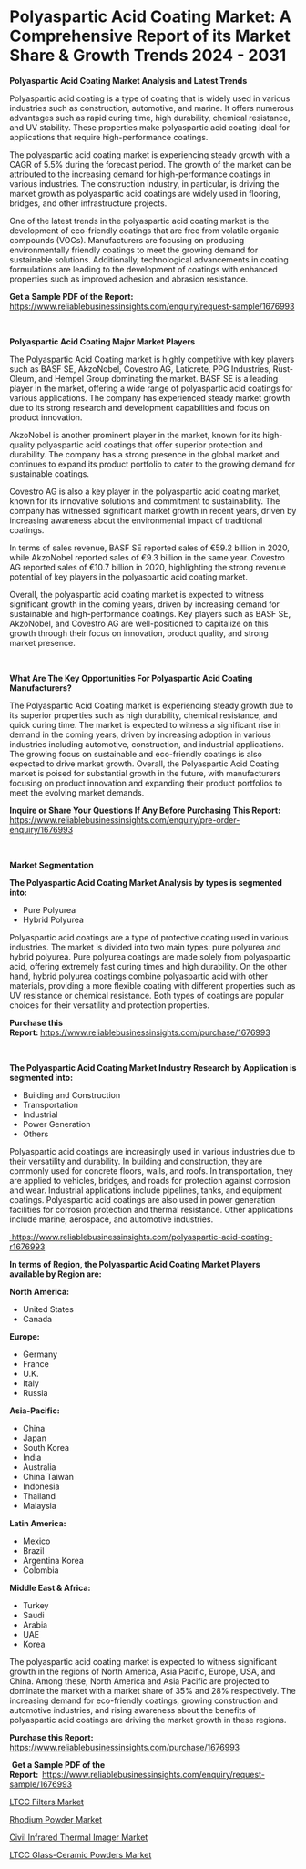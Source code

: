 <p><h1>Polyaspartic Acid Coating Market: A Comprehensive Report of its Market Share & Growth Trends 2024 - 2031</h1></p><p><strong>Polyaspartic Acid Coating Market Analysis and Latest Trends</strong></p>
<p><p>Polyaspartic acid coating is a type of coating that is widely used in various industries such as construction, automotive, and marine. It offers numerous advantages such as rapid curing time, high durability, chemical resistance, and UV stability. These properties make polyaspartic acid coating ideal for applications that require high-performance coatings.</p><p>The polyaspartic acid coating market is experiencing steady growth with a CAGR of 5.5% during the forecast period. The growth of the market can be attributed to the increasing demand for high-performance coatings in various industries. The construction industry, in particular, is driving the market growth as polyaspartic acid coatings are widely used in flooring, bridges, and other infrastructure projects.</p><p>One of the latest trends in the polyaspartic acid coating market is the development of eco-friendly coatings that are free from volatile organic compounds (VOCs). Manufacturers are focusing on producing environmentally friendly coatings to meet the growing demand for sustainable solutions. Additionally, technological advancements in coating formulations are leading to the development of coatings with enhanced properties such as improved adhesion and abrasion resistance.</p></p>
<p><strong>Get a Sample PDF of the Report:&nbsp;</strong> <a href="https://www.reliablebusinessinsights.com/enquiry/request-sample/1676993">https://www.reliablebusinessinsights.com/enquiry/request-sample/1676993</a></p>
<p>&nbsp;</p>
<p><strong>Polyaspartic Acid Coating Major Market Players</strong></p>
<p><p>The Polyaspartic Acid Coating market is highly competitive with key players such as BASF SE, AkzoNobel, Covestro AG, Laticrete, PPG Industries, Rust-Oleum, and Hempel Group dominating the market. BASF SE is a leading player in the market, offering a wide range of polyaspartic acid coatings for various applications. The company has experienced steady market growth due to its strong research and development capabilities and focus on product innovation.</p><p>AkzoNobel is another prominent player in the market, known for its high-quality polyaspartic acid coatings that offer superior protection and durability. The company has a strong presence in the global market and continues to expand its product portfolio to cater to the growing demand for sustainable coatings.</p><p>Covestro AG is also a key player in the polyaspartic acid coating market, known for its innovative solutions and commitment to sustainability. The company has witnessed significant market growth in recent years, driven by increasing awareness about the environmental impact of traditional coatings.</p><p>In terms of sales revenue, BASF SE reported sales of €59.2 billion in 2020, while AkzoNobel reported sales of €9.3 billion in the same year. Covestro AG reported sales of €10.7 billion in 2020, highlighting the strong revenue potential of key players in the polyaspartic acid coating market.</p><p>Overall, the polyaspartic acid coating market is expected to witness significant growth in the coming years, driven by increasing demand for sustainable and high-performance coatings. Key players such as BASF SE, AkzoNobel, and Covestro AG are well-positioned to capitalize on this growth through their focus on innovation, product quality, and strong market presence.</p></p>
<p>&nbsp;</p>
<p><strong>What Are The Key Opportunities For Polyaspartic Acid Coating Manufacturers?</strong></p>
<p><p>The Polyaspartic Acid Coating market is experiencing steady growth due to its superior properties such as high durability, chemical resistance, and quick curing time. The market is expected to witness a significant rise in demand in the coming years, driven by increasing adoption in various industries including automotive, construction, and industrial applications. The growing focus on sustainable and eco-friendly coatings is also expected to drive market growth. Overall, the Polyaspartic Acid Coating market is poised for substantial growth in the future, with manufacturers focusing on product innovation and expanding their product portfolios to meet the evolving market demands.</p></p>
<p><strong>Inquire or Share Your Questions If Any Before Purchasing This Report:</strong> <a href="https://www.reliablebusinessinsights.com/enquiry/pre-order-enquiry/1676993">https://www.reliablebusinessinsights.com/enquiry/pre-order-enquiry/1676993</a></p>
<p>&nbsp;</p>
<p><strong>Market Segmentation</strong></p>
<p><strong>The Polyaspartic Acid Coating Market Analysis by types is segmented into:</strong></p>
<p><ul><li>Pure Polyurea</li><li>Hybrid Polyurea</li></ul></p>
<p><p>Polyaspartic acid coatings are a type of protective coating used in various industries. The market is divided into two main types: pure polyurea and hybrid polyurea. Pure polyurea coatings are made solely from polyaspartic acid, offering extremely fast curing times and high durability. On the other hand, hybrid polyurea coatings combine polyaspartic acid with other materials, providing a more flexible coating with different properties such as UV resistance or chemical resistance. Both types of coatings are popular choices for their versatility and protection properties.</p></p>
<p><strong>Purchase this Report:&nbsp;</strong><a href="https://www.reliablebusinessinsights.com/purchase/1676993">https://www.reliablebusinessinsights.com/purchase/1676993</a></p>
<p>&nbsp;</p>
<p><strong>The Polyaspartic Acid Coating Market Industry Research by Application is segmented into:</strong></p>
<p><ul><li>Building and Construction</li><li>Transportation</li><li>Industrial</li><li>Power Generation</li><li>Others</li></ul></p>
<p><p>Polyaspartic acid coatings are increasingly used in various industries due to their versatility and durability. In building and construction, they are commonly used for concrete floors, walls, and roofs. In transportation, they are applied to vehicles, bridges, and roads for protection against corrosion and wear. Industrial applications include pipelines, tanks, and equipment coatings. Polyaspartic acid coatings are also used in power generation facilities for corrosion protection and thermal resistance. Other applications include marine, aerospace, and automotive industries.</p></p>
<p><a href="https://www.reliablebusinessinsights.com/polyaspartic-acid-coating-r1676993">&nbsp;https://www.reliablebusinessinsights.com/polyaspartic-acid-coating-r1676993</a></p>
<p><strong>In terms of Region, the Polyaspartic Acid Coating Market Players available by Region are:</strong></p>
<p>
    <p> <strong> North America: </strong>
        <ul>
            <li>United States</li>
            <li>Canada</li>
        </ul>
        </p> 
    <p> <strong> Europe: </strong>
        <ul>
            <li>Germany</li>
            <li>France</li>
            <li>U.K.</li>
            <li>Italy</li>
            <li>Russia</li>
        </ul>
        </p> 
    <p> <strong> Asia-Pacific: </strong>
        <ul>
            <li>China</li>
            <li>Japan</li>
            <li>South Korea</li>
            <li>India</li>
            <li>Australia</li>
            <li>China Taiwan</li>
            <li>Indonesia</li>
            <li>Thailand</li>
            <li>Malaysia</li>
        </ul>
        </p> 
    <p> <strong> Latin America: </strong>
        <ul>
            <li>Mexico</li>
            <li>Brazil</li>
            <li>Argentina Korea</li>
            <li>Colombia</li>
        </ul>
        </p> 
    <p> <strong> Middle East & Africa: </strong>
        <ul>
            <li>Turkey</li>
            <li>Saudi</li>
            <li>Arabia</li>
            <li>UAE</li>
            <li>Korea</li>
        </ul>
    </p>
    </p>
<p><p>The polyaspartic acid coating market is expected to witness significant growth in the regions of North America, Asia Pacific, Europe, USA, and China. Among these, North America and Asia Pacific are projected to dominate the market with a market share of 35% and 28% respectively. The increasing demand for eco-friendly coatings, growing construction and automotive industries, and rising awareness about the benefits of polyaspartic acid coatings are driving the market growth in these regions.</p></p>
<p><strong>Purchase this Report: </strong><a href="https://www.reliablebusinessinsights.com/purchase/1676993">https://www.reliablebusinessinsights.com/purchase/1676993</a></p>
<p>&nbsp;<strong>Get a Sample PDF of the Report:&nbsp;&nbsp;</strong><a href="https://www.reliablebusinessinsights.com/enquiry/request-sample/1676993">https://www.reliablebusinessinsights.com/enquiry/request-sample/1676993</a></p>
<p><strong></strong></p>
<p><p><a href="https://github.com/YashRP12/Market-Research-Report-List-5/blob/main/ltcc-filters-market.md">LTCC Filters Market</a></p><p><a href="https://medium.com/@diane.macle6776/rhodium-powder-market-outlook-and-forecast-from-2024-to-2031-de83f102ea8f">Rhodium Powder Market</a></p><p><a href="https://medium.com/@emily.sutherland4534/analyzing-civil-infrared-thermal-imager-market-dynamics-and-growth-drivers-and-forecasted-for-64e05baf2d24">Civil Infrared Thermal Imager Market</a></p><p><a href="https://github.com/khayangel/Market-Research-Report-List-4/blob/main/ltcc-glass-ceramic-powders-market.md">LTCC Glass-Ceramic Powders Market</a></p></p>